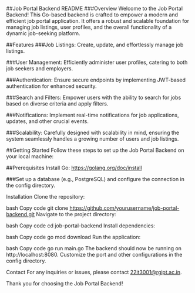 
##Job Portal Backend README
###Overview
Welcome to the Job Portal Backend! This Go-based backend is crafted to empower a modern and efficient job portal application. It offers a robust and scalable foundation for managing job listings, user profiles, and the overall functionality of a dynamic job-seeking platform.

##Features
###Job Listings: Create, update, and effortlessly manage job listings.

###User Management: Efficiently administer user profiles, catering to both job seekers and employers.

###Authentication: Ensure secure endpoints by implementing JWT-based authentication for enhanced security.

###Search and Filters: Empower users with the ability to search for jobs based on diverse criteria and apply filters.

###Notifications: Implement real-time notifications for job applications, updates, and other crucial events.

###Scalability: Carefully designed with scalability in mind, ensuring the system seamlessly handles a growing number of users and job listings.

##Getting Started
Follow these steps to set up the Job Portal Backend on your local machine:

##Prerequisites
Install Go: https://golang.org/doc/install

###Set up a database (e.g., PostgreSQL) and configure the connection in the config directory.

Installation
Clone the repository:

bash
Copy code
git clone https://github.com/yourusername/job-portal-backend.git
Navigate to the project directory:

bash
Copy code
cd job-portal-backend
Install dependencies:

bash
Copy code
go mod download
Run the application:

bash
Copy code
go run main.go
The backend should now be running on http://localhost:8080. Customize the port and other configurations in the config directory.




Contact
For any inquiries or issues, please contact 22it3001@rgipt.ac.in.

Thank you for choosing the Job Portal Backend!

